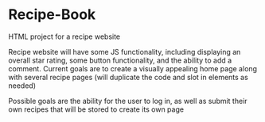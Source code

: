 # Recipe-Book
HTML project for a recipe website

Recipe website will have some JS functionality, including displaying an overall star rating, some button functionality, and the ability to add a comment. Current goals are to create a visually appealing home page along with several recipe pages (will duplicate the code and slot in elements as needed)

Possible goals are the ability for the user to log in, as well as submit their own recipes that will be stored to create its own page